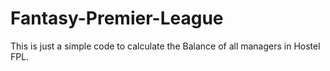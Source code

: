 # Fantasy-Premier-League

This is just a simple code to calculate the Balance of all managers in Hostel FPL.
